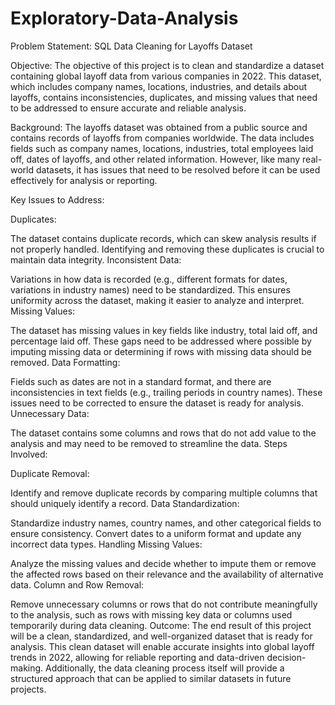 # Exploratory-Data-Analysis
Problem Statement: SQL Data Cleaning for Layoffs Dataset

Objective: The objective of this project is to clean and standardize a dataset containing global layoff data from various companies in 2022. This dataset, which includes company names, locations, industries, and details about layoffs, contains inconsistencies, duplicates, and missing values that need to be addressed to ensure accurate and reliable analysis.

Background: The layoffs dataset was obtained from a public source and contains records of layoffs from companies worldwide. The data includes fields such as company names, locations, industries, total employees laid off, dates of layoffs, and other related information. However, like many real-world datasets, it has issues that need to be resolved before it can be used effectively for analysis or reporting.

Key Issues to Address:

Duplicates:

The dataset contains duplicate records, which can skew analysis results if not properly handled. Identifying and removing these duplicates is crucial to maintain data integrity.
Inconsistent Data:

Variations in how data is recorded (e.g., different formats for dates, variations in industry names) need to be standardized. This ensures uniformity across the dataset, making it easier to analyze and interpret.
Missing Values:

The dataset has missing values in key fields like industry, total laid off, and percentage laid off. These gaps need to be addressed where possible by imputing missing data or determining if rows with missing data should be removed.
Data Formatting:

Fields such as dates are not in a standard format, and there are inconsistencies in text fields (e.g., trailing periods in country names). These issues need to be corrected to ensure the dataset is ready for analysis.
Unnecessary Data:

The dataset contains some columns and rows that do not add value to the analysis and may need to be removed to streamline the data.
Steps Involved:

Duplicate Removal:

Identify and remove duplicate records by comparing multiple columns that should uniquely identify a record.
Data Standardization:

Standardize industry names, country names, and other categorical fields to ensure consistency.
Convert dates to a uniform format and update any incorrect data types.
Handling Missing Values:

Analyze the missing values and decide whether to impute them or remove the affected rows based on their relevance and the availability of alternative data.
Column and Row Removal:

Remove unnecessary columns or rows that do not contribute meaningfully to the analysis, such as rows with missing key data or columns used temporarily during data cleaning.
Outcome: The end result of this project will be a clean, standardized, and well-organized dataset that is ready for analysis. This clean dataset will enable accurate insights into global layoff trends in 2022, allowing for reliable reporting and data-driven decision-making. Additionally, the data cleaning process itself will provide a structured approach that can be applied to similar datasets in future projects.
